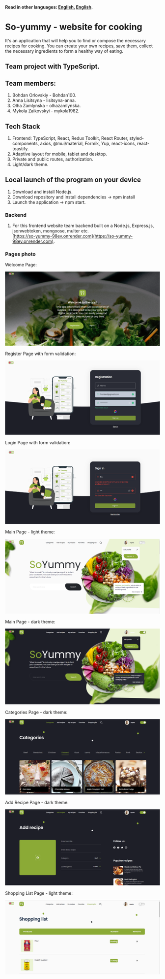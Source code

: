 **Read in other languages: [English](README.md), [English](README.lg.md).**

# So-yummy - website for cooking

It's an application that will help you to find or compose the necessary recipes
for cooking. You can create your own recipes, save them, collect the necessary
ingredients to form a healthy way of eating.

## Team project with TypeScript.

## Team members:

1. Bohdan Orlovskiy - Bohdan100.
2. Anna Lisitsyna - lisitsyna-anna.
3. Olha Zamlynska - olhazamlynska.
4. Mykola Zaikovskyi - mykola1982.

## Tech Stack

1. Frontend: TypeScript, React, Redux Toolkit, React Router, styled-components,
   axios, @mui/material, Formik, Yup, react-icons, react-toastify.
2. Adaptive layout for mobile, tablet and desktop.
3. Private and public routes, authorization.
4. Light/dark theme.

## Local launch of the program on your device

1. Download and install Node.js.
2. Download repository and install dependencies -> npm install
3. Launch the application -> npm start.

### Backend

1. For this frontend website team backend built on a Node.js, Express.js,
   jsonwebtoken, mongoose, multer etc.  
   [https://so-yummy-98ev.onrender.com](https://so-yummy-98ev.onrender.com).

### Pages photo

Welcome Page:

![](./assets/welcomePage.png)

Register Page with form validation:

![](./assets/registerPage.png)

Login Page with form validation:

![](./assets/signinPageValidation.png)

Main Page - light theme:

![](./assets/mainPageLight.png)

Main Page - dark theme:

![](./assets/mainPageDark.png)

Categories Page - dark theme:

![](./assets/categoriesPage.png)

Add Recipe Page - dark theme:

![](./assets/addRecipePage.png)

Shopping List Page - light theme:

![](./assets/shoppingListPage.png)
